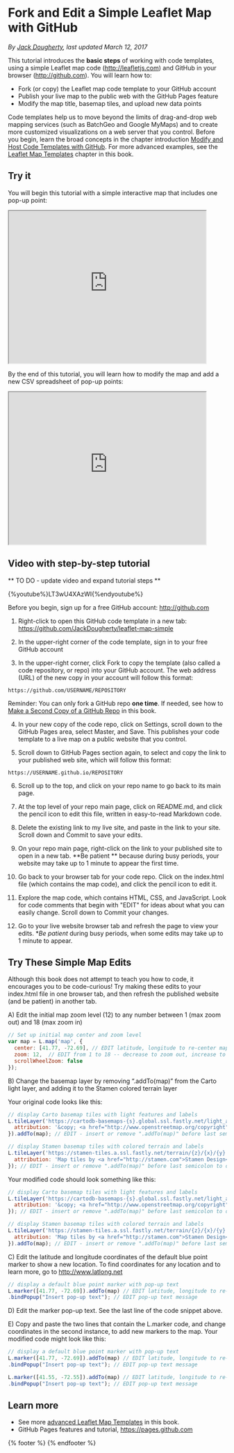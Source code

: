 # Fork and Edit a Simple Leaflet Map with GitHub
*By [Jack Dougherty](../../introduction/who.md), last updated March 12, 2017*

This tutorial introduces the **basic steps** of working with code templates, using a simple Leaflet map code (http://leafletjs.com) and GitHub in your browser (http://github.com). You will learn how to:
- Fork (or copy) the Leaflet map code template to your GitHub account
- Publish your live map to the public web with the GitHub Pages feature
- Modify the map title, basemap tiles, and upload new data points

Code templates help us to move beyond the limits of drag-and-drop web mapping services (such as BatchGeo and Google MyMaps) and to create more customized visualizations on a web server that you control. Before you begin, learn the broad concepts in the chapter introduction [Modify and Host Code Templates with GitHub](../github). For more advanced examples, see the [Leaflet Map Templates](../leaflet) chapter in this book.

## Try it
You will begin this tutorial with a simple interactive map that includes one pop-up point:
<iframe src="https://jackdougherty.github.io/leaflet-map-simple/" width="90%" height=350></iframe>

By the end of this tutorial, you will learn how to modify the map and add a new CSV spreadsheet of pop-up points:
<iframe src="https://jackdougherty.github.io/leaflet-map-simple-instructor-sample/" width="90%" height=350></iframe>

## Video with step-by-step tutorial

** TO DO - update video and expand tutorial steps **

{%youtube%}LT3wU4XAzWI{%endyoutube%}

Before you begin, sign up for a free GitHub account: http://github.com

1) Right-click to open this GitHub code template in a new tab: https://github.com/JackDougherty/leaflet-map-simple

2) In the upper-right corner of the code template, sign in to your free GitHub account

3) In the upper-right corner, click Fork to copy the template (also called a code repository, or repo) into your GitHub account. The web address (URL) of the new copy in your account will follow this format:
```
https://github.com/USERNAME/REPOSITORY
```

Reminder: You can only fork a GitHub repo **one time**. If needed, see how to [Make a Second Copy of a GitHub Repo](../second-copy) in this book.

4) In your new copy of the code repo, click on Settings, scroll down to the GitHub Pages area, select Master, and Save. This publishes your code template to a live map on a public website that you control.

5) Scroll down to GitHub Pages section again, to select and copy the link to your published web site, which will follow this format:
```
https://USERNAME.github.io/REPOSITORY
```

6) Scroll up to the top, and click on your repo name to go back to its main page.

7) At the top level of your repo main page, click on README.md, and click the pencil icon to edit this file, written in easy-to-read Markdown code.

8) Delete the existing link to my live site, and paste in the link to your site. Scroll down and Commit to save your edits.

9) On your repo main page, right-click on the link to your published site to open in a new tab. **Be patient ** because during busy periods, your website may take up to 1 minute to appear the first time.

10) Go back to your browser tab for your code repo. Click on the index.html file (which contains the map code), and click the pencil icon to edit it.

11) Explore the map code, which contains HTML, CSS, and JavaScript. Look for code comments that begin with "EDIT" for ideas about what you can easily change. Scroll down to Commit your changes.

12) Go to your live website browser tab and refresh the page to view your edits. **Be patient* during busy periods, when some edits may take up to 1 minute to appear.

## Try These Simple Map Edits

Although this book does not attempt to teach you how to code, it encourages you to be code-curious! Try making these edits to your index.html file in one browser tab, and then refresh the published website (and be patient) in another tab.

A) Edit the initial map zoom level (12) to any number between 1 (max zoom out) and 18 (max zoom in)

```JavaScript
// Set up initial map center and zoom level
var map = L.map('map', {
  center: [41.77, -72.69], // EDIT latitude, longitude to re-center map
  zoom: 12,  // EDIT from 1 to 18 -- decrease to zoom out, increase to zoom in
  scrollWheelZoom: false
});
```

B) Change the basemap layer by removing “.addTo(map)” from the Carto light layer, and adding it to the Stamen colored terrain layer

Your original code looks like this:
```JavaScript
// display Carto basemap tiles with light features and labels
L.tileLayer('https://cartodb-basemaps-{s}.global.ssl.fastly.net/light_all/{z}/{x}/{y}.png', {
  attribution: '&copy; <a href="http://www.openstreetmap.org/copyright">OpenStreetMap</a>, &copy; <a href="https://carto.com/attribution">CARTO</a>'
}).addTo(map); // EDIT - insert or remove ".addTo(map)" before last semicolon to display by default

// display Stamen basemap tiles with colored terrain and labels
L.tileLayer('https://stamen-tiles.a.ssl.fastly.net/terrain/{z}/{x}/{y}.png', {
  attribution: 'Map tiles by <a href="http://stamen.com">Stamen Design</a>, under <a href="http://creativecommons.org/licenses/by/3.0">CC BY 3.0</a>. Data by <a href="http://openstreetmap.org">OpenStreetMap</a>, under <a href="http://www.openstreetmap.org/copyright">ODbL</a>.'
}); // EDIT - insert or remove ".addTo(map)" before last semicolon to display by default
```

Your modified code should look something like this:
```JavaScript
// display Carto basemap tiles with light features and labels
L.tileLayer('https://cartodb-basemaps-{s}.global.ssl.fastly.net/light_all/{z}/{x}/{y}.png', {
  attribution: '&copy; <a href="http://www.openstreetmap.org/copyright">OpenStreetMap</a>, &copy; <a href="https://carto.com/attribution">CARTO</a>'
}); // EDIT - insert or remove ".addTo(map)" before last semicolon to display by default

// display Stamen basemap tiles with colored terrain and labels
L.tileLayer('https://stamen-tiles.a.ssl.fastly.net/terrain/{z}/{x}/{y}.png', {
  attribution: 'Map tiles by <a href="http://stamen.com">Stamen Design</a>, under <a href="http://creativecommons.org/licenses/by/3.0">CC BY 3.0</a>. Data by <a href="http://openstreetmap.org">OpenStreetMap</a>, under <a href="http://www.openstreetmap.org/copyright">ODbL</a>.'
}).addTo(map); // EDIT - insert or remove ".addTo(map)" before last semicolon to display by default
```

C) Edit the latitude and longitude coordinates of the default blue point marker to show a new location. To find coordinates for any location and to learn more, go to http://www.latlong.net

```JavaScript
// display a default blue point marker with pop-up text
L.marker([41.77, -72.69]).addTo(map) // EDIT latitude, longitude to re-position marker
.bindPopup("Insert pop-up text"); // EDIT pop-up text message
```

D) Edit the marker pop-up text. See the last line of the code snippet above.

E) Copy and paste the two lines that contain the L.marker code, and change coordinates in the second instance, to add new markers to the map. Your modified code might look like this:

```JavaScript
// display a default blue point marker with pop-up text
L.marker([41.77, -72.69]).addTo(map) // EDIT latitude, longitude to re-position marker
.bindPopup("Insert pop-up text"); // EDIT pop-up text message

L.marker([41.55, -72.55]).addTo(map) // EDIT latitude, longitude to re-position marker
.bindPopup("Insert pop-up text"); // EDIT pop-up text message
```

## Learn more
- See more [advanced Leaflet Map Templates](../leaflet) in this book.
- GitHub Pages features and tutorial, https://pages.github.com

{% footer %}
{% endfooter %}
